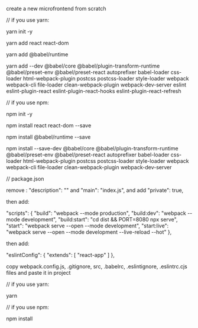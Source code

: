 create a new microfrontend from scratch

// if you use yarn:

yarn init -y

yarn add react react-dom

yarn add @babel/runtime

yarn add --dev @babel/core @babel/plugin-transform-runtime @babel/preset-env @babel/preset-react autoprefixer babel-loader css-loader html-webpack-plugin postcss postcss-loader style-loader webpack webpack-cli file-loader clean-webpack-plugin webpack-dev-server eslint eslint-plugin-react eslint-plugin-react-hooks eslint-plugin-react-refresh

// if you use npm:

npm init -y

npm install react react-dom --save

npm install @babel/runtime --save

npm install --save-dev @babel/core @babel/plugin-transform-runtime @babel/preset-env @babel/preset-react autoprefixer babel-loader css-loader html-webpack-plugin postcss postcss-loader style-loader webpack webpack-cli file-loader clean-webpack-plugin webpack-dev-server

// package.json

remove : "description": "" and "main": "index.js", and add "private": true,

then add:

"scripts": {
"build": "webpack --mode production",
"build:dev": "webpack --mode development",
"build:start": "cd dist && PORT=8080 npx serve",
"start": "webpack serve --open --mode development",
"start:live": "webpack serve --open --mode development --live-reload --hot"
},

then add:

"eslintConfig": {
"extends": [
"react-app"
]
},

copy webpack.config.js, .gitignore, src, .babelrc, .eslintignore, .eslintrc.cjs files and paste it in project

// if you use yarn:

yarn

// if you use npm:

npm install
